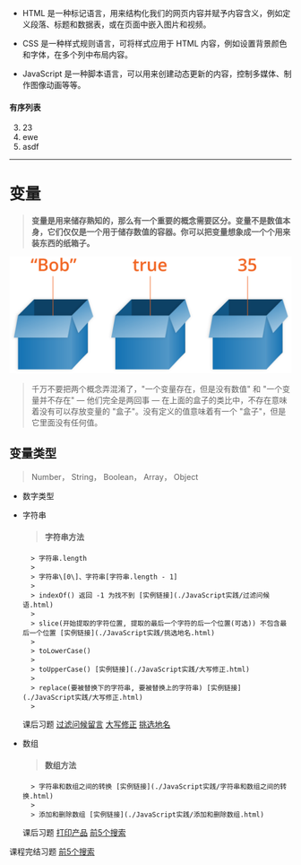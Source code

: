 - HTML 是一种标记语言，用来结构化我们的网页内容并赋予内容含义，例如定义段落、标题和数据表，或在页面中嵌入图片和视频。

- CSS 是一种样式规则语言，可将样式应用于 HTML 内容，例如设置背景颜色和字体，在多个列中布局内容。

- JavaScript 是一种脚本语言，可以用来创建动态更新的内容，控制多媒体、制作图像动画等等。

#### 有序列表
3. 23
2. ewe
1. asdf
---
# 变量
> **变量是用来储存熟知的，那么有一个重要的概念需要区分。变量不是数值本身，它们仅仅是一个用于储存数值的容器。你可以把变量想象成一个个用来装东西的纸箱子。**

![](./img/boxes.png)

> 千万不要把两个概念弄混淆了，"一个变量存在，但是没有数值" 和 "一个变量并不存在" — 他们完全是两回事 — 在上面的盒子的类比中，不存在意味着没有可以存放变量的 "盒子"。没有定义的值意味着有一个 "盒子"，但是它里面没有任何值。

   ## 变量类型
> Number， String， Boolean， Array， Object

* 数字类型 
* 字符串
     > #### 字符串方法
        > 字符串.length
        >
        > 字符串\[0\]、字符串[字符串.length - 1]
        > 
        > indexOf() 返回 -1 为找不到 [实例链接](./JavaScript实践/过滤问候语.html)
        > 
        > slice(开始提取的字符位置, 提取的最后一个字符的后一个位置(可选)) 不包含最后一个位置 [实例链接](./JavaScript实践/挑选地名.html)
        >
        > toLowerCase()
        >
        > toUpperCase() [实例链接](./JavaScript实践/大写修正.html)
        >
        > replace(要被替换下的字符串, 要被替换上的字符串) [实例链接](./JavaScript实践/大写修正.html)
        >
    课后习题 [过滤问候留言](./JavaScript实践/过滤问候语.html) [大写修正](./JavaScript实践/大写修正.html) [挑选地名](./JavaScript实践/挑选地名.html)

* 数组
    > #### 数组方法
        > 字符串和数组之间的转换 [实例链接](./JavaScript实践/字符串和数组之间的转换.html)
        > 
        > 添加和删除数组 [实例链接](./JavaScript实践/添加和删除数组.html)
    
    课后习题 [打印产品](./JavaScript实践/打印产品.html) [前5个搜索](./JavaScript实践/前5个搜索.html) 

课程完结习题 [前5个搜索](./JavaScript实践/前5个搜索.html)







